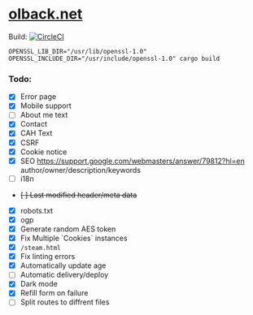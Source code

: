 # [olback.net](https://olback.net)
Build: [![CircleCI](https://circleci.com/gh/olback/olback.net/tree/3.0.svg?style=svg)](https://circleci.com/gh/olback/olback.net/tree/3.0)  

```terminal
OPENSSL_LIB_DIR="/usr/lib/openssl-1.0" OPENSSL_INCLUDE_DIR="/usr/include/openssl-1.0" cargo build
```

### Todo:
* [x] Error page
* [x] Mobile support
* [ ] About me text
* [x] Contact
* [x] CAH Text
* [x] CSRF
* [x] Cookie notice
* [x] SEO https://support.google.com/webmasters/answer/79812?hl=en author/owner/description/keywords
* [ ] i18n
* ~~[ ] Last modified header/meta data~~
* [x] robots.txt
* [x] ogp
* [x] Generate random AES token
* [x] Fix Multiple \`Cookies\` instances
* [x] `/steam.html`
* [x] Fix linting errors
* [x] Automatically update age
* [ ] Automatic delivery/deploy
* [x] Dark mode
* [x] Refill form on failure
* [ ] Split routes to diffrent files
